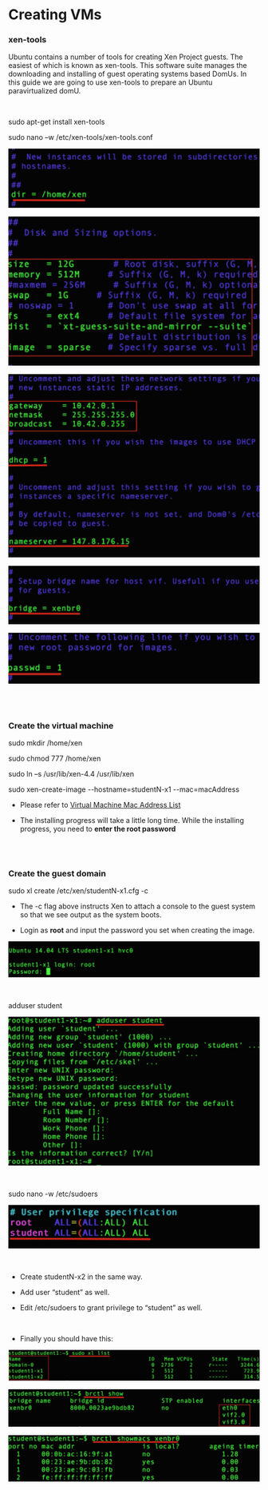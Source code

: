 # Creating VMs


### xen-tools

Ubuntu contains a number of tools for creating Xen Project guests. The easiest of which is known as xen-tools. This software suite manages the downloading and installing of guest operating systems based DomUs. In this guide we are going to use xen-tools to prepare an Ubuntu paravirtualized domU.

<br/>


sudo apt-get install xen-tools

sudo nano –w /etc/xen-tools/xen-tools.conf

![](https://raw.githubusercontent.com/congqiyuan/tutorial/master/xen_installation/10.png)

![](https://raw.githubusercontent.com/congqiyuan/tutorial/master/xen_installation/11.png)

![](https://raw.githubusercontent.com/congqiyuan/tutorial/master/xen_installation/12.png)

![](https://raw.githubusercontent.com/congqiyuan/tutorial/master/xen_installation/13.png)

![](https://raw.githubusercontent.com/congqiyuan/tutorial/master/xen_installation/14.png)

<br/>
<br/>



### Create the virtual machine

sudo mkdir /home/xen

sudo chmod 777 /home/xen

sudo ln –s /usr/lib/xen-4.4 /usr/lib/xen

sudo xen-create-image --hostname=studentN-x1 --mac=macAddress

* Please refer to [Virtual Machine Mac Address List](https://raw.githubusercontent.com/congqiyuan/tutorial/master/virtual%20machine%20mac%20address.txt)


* The installing progress will take a little long time. While the installing progress, you need to **enter the root password**

<br/>
<br/>



### Create the guest domain

sudo xl create /etc/xen/studentN-x1.cfg -c

* The -c flag above instructs Xen to attach a console to the guest system so that we see output as the system boots.

* Login as **root** and input the password you set when creating the image.

![](https://raw.githubusercontent.com/congqiyuan/tutorial/master/xen_installation/15.png)

<br/>


adduser student

![](https://raw.githubusercontent.com/congqiyuan/tutorial/master/xen_installation/16.png)

<br/>


sudo nano -w /etc/sudoers

![](https://raw.githubusercontent.com/congqiyuan/tutorial/master/xen_installation/17.png)

<br/>



* Create studentN-x2 in the same way.

* Add user “student” as well.

* Edit /etc/sudoers to grant privilege to “student” as well.

<br/>


* Finally you should have this:

![](https://raw.githubusercontent.com/congqiyuan/tutorial/master/xen_installation/18.png)

![](https://raw.githubusercontent.com/congqiyuan/tutorial/master/xen_installation/19.png)

![](https://raw.githubusercontent.com/congqiyuan/tutorial/master/xen_installation/20.png)






